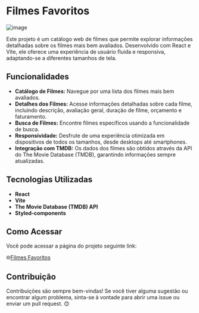 # Filmes Favoritos

![image](https://github.com/user-attachments/assets/84cbf2e1-0dba-404a-8dfa-2fc77cb2811f)

Este projeto é um catálogo web de filmes que permite explorar informações detalhadas sobre os filmes mais bem avaliados. Desenvolvido com React e Vite, ele oferece uma experiência de usuário fluida e responsiva, adaptando-se a diferentes tamanhos de tela.

## Funcionalidades

* **Catálogo de Filmes:** Navegue por uma lista dos filmes mais bem avaliados.
* **Detalhes dos Filmes:** Acesse informações detalhadas sobre cada filme, incluindo descrição, avaliação geral, duração de filme, orçamento e faturamento.
* **Busca de Filmes:** Encontre filmes específicos usando a funcionalidade de busca.
* **Responsividade:** Desfrute de uma experiência otimizada em dispositivos de todos os tamanhos, desde desktops até smartphones.
* **Integração com TMDB:** Os dados dos filmes são obtidos através da API do The Movie Database (TMDB), garantindo informações sempre atualizadas.

## Tecnologias Utilizadas 

* **React**
* **Vite** 
* **The Movie Database (TMDB) API** 
* **Styled-components**

## Como Acessar

Você pode acessar a página do projeto seguinte link:

🌐[Filmes Favoritos](https://favorite-movie-neon.vercel.app/)


## Contribuição

Contribuições são sempre bem-vindas! Se você tiver alguma sugestão ou encontrar algum problema, sinta-se à vontade para abrir uma issue ou enviar um pull request. 😊
